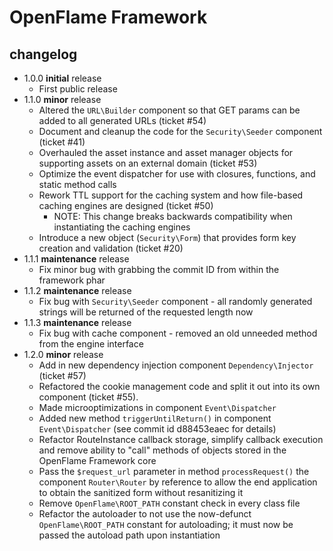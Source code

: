 # OpenFlame Framework

## changelog

 - 1.0.0 **initial** release
	 - First public release
 - 1.1.0 **minor** release
	 - Altered the `URL\Builder` component so that GET params can be added to all generated URLs (ticket #54)
	 - Document and cleanup the code for the `Security\Seeder` component (ticket #41)
	 - Overhauled the asset instance and asset manager objects for supporting assets on an external domain (ticket #53)
	 - Optimize the event dispatcher for use with closures, functions, and static method calls
	 - Rework TTL support for the caching system and how file-based caching engines are designed (ticket #50)
		- NOTE: This change breaks backwards compatibility when instantiating the caching engines
	 - Introduce a new object (`Security\Form`) that provides form key creation and validation (ticket #20)
 - 1.1.1 **maintenance** release
	 - Fix minor bug with grabbing the commit ID from within the framework phar
 - 1.1.2 **maintenance** release
	 - Fix bug with `Security\Seeder` component - all randomly generated strings will be returned of the requested length now
 - 1.1.3 **maintenance** release
	 - Fix bug with cache component - removed an old unneeded method from the engine interface
 - 1.2.0 **minor** release
	 - Add in new dependency injection component `Dependency\Injector` (ticket #57)
	 - Refactored the cookie management code and split it out into its own component (ticket #55).
	 - Made microoptimizations in component `Event\Dispatcher`
	 - Added new method `triggerUntilReturn()` in component `Event\Dispatcher` (see commit id d88453eaec for details)
	 - Refactor RouteInstance callback storage, simplify callback execution and remove ability to "call" methods of objects stored in the OpenFlame Framework core
	 - Pass the `$request_url` parameter in method `processRequest()` the component `Router\Router` by reference to allow the end application to obtain the sanitized form without resanitizing it
	 - Remove `OpenFlame\ROOT_PATH` constant check in every class file
	 - Refactor the autoloader to not use the now-defunct `OpenFlame\ROOT_PATH` constant for autoloading; it must now be passed the autoload path upon instantiation
